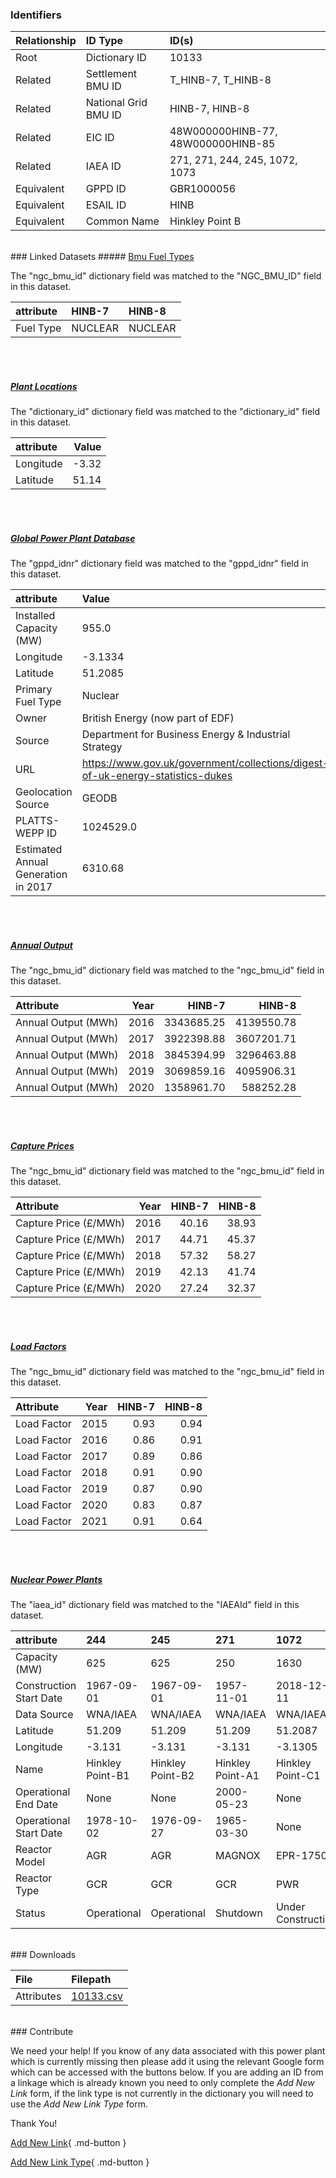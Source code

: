 ### Identifiers

| Relationship   | ID Type              | ID(s)                              |
|:---------------|:---------------------|:-----------------------------------|
| Root           | Dictionary ID        | 10133                              |
| Related        | Settlement BMU ID    | T_HINB-7, T_HINB-8                 |
| Related        | National Grid BMU ID | HINB-7, HINB-8                     |
| Related        | EIC ID               | 48W000000HINB-77, 48W000000HINB-85 |
| Related        | IAEA ID              | 271, 271, 244, 245, 1072, 1073     |
| Equivalent     | GPPD ID              | GBR1000056                         |
| Equivalent     | ESAIL ID             | HINB                               |
| Equivalent     | Common Name          | Hinkley Point B                    |

<br>
### Linked Datasets
##### <a href="https://osuked.github.io/Power-Station-Dictionary/datasets/bmu-fuel-types">Bmu Fuel Types</a>



The "ngc_bmu_id" dictionary field was matched to the "NGC_BMU_ID" field in this dataset.

| attribute   | HINB-7   | HINB-8   |
|:------------|:---------|:---------|
| Fuel Type   | NUCLEAR  | NUCLEAR  |

<br><br>
##### <a href="https://osuked.github.io/Power-Station-Dictionary/datasets/plant-locations">Plant Locations</a>



The "dictionary_id" dictionary field was matched to the "dictionary_id" field in this dataset.

| attribute   |   Value |
|:------------|--------:|
| Longitude   |   -3.32 |
| Latitude    |   51.14 |

<br><br>
##### <a href="https://osuked.github.io/Power-Station-Dictionary/datasets/global-power-plant-database">Global Power Plant Database</a>



The "gppd_idnr" dictionary field was matched to the "gppd_idnr" field in this dataset.

| attribute                           | Value                                                                          |
|:------------------------------------|:-------------------------------------------------------------------------------|
| Installed Capacity (MW)             | 955.0                                                                          |
| Longitude                           | -3.1334                                                                        |
| Latitude                            | 51.2085                                                                        |
| Primary Fuel Type                   | Nuclear                                                                        |
| Owner                               | British Energy (now part of EDF)                                               |
| Source                              | Department for Business Energy & Industrial Strategy                           |
| URL                                 | https://www.gov.uk/government/collections/digest-of-uk-energy-statistics-dukes |
| Geolocation Source                  | GEODB                                                                          |
| PLATTS-WEPP ID                      | 1024529.0                                                                      |
| Estimated Annual Generation in 2017 | 6310.68                                                                        |

<br><br>
##### <a href="https://osuked.github.io/Power-Station-Dictionary/datasets/annual-output">Annual Output</a>



The "ngc_bmu_id" dictionary field was matched to the "ngc_bmu_id" field in this dataset.

| Attribute           |   Year |     HINB-7 |     HINB-8 |
|:--------------------|-------:|-----------:|-----------:|
| Annual Output (MWh) |   2016 | 3343685.25 | 4139550.78 |
| Annual Output (MWh) |   2017 | 3922398.88 | 3607201.71 |
| Annual Output (MWh) |   2018 | 3845394.99 | 3296463.88 |
| Annual Output (MWh) |   2019 | 3069859.16 | 4095906.31 |
| Annual Output (MWh) |   2020 | 1358961.70 |  588252.28 |

<br><br>
##### <a href="https://osuked.github.io/Power-Station-Dictionary/datasets/capture-prices">Capture Prices</a>



The "ngc_bmu_id" dictionary field was matched to the "ngc_bmu_id" field in this dataset.

| Attribute             |   Year |   HINB-7 |   HINB-8 |
|:----------------------|-------:|---------:|---------:|
| Capture Price (£/MWh) |   2016 |    40.16 |    38.93 |
| Capture Price (£/MWh) |   2017 |    44.71 |    45.37 |
| Capture Price (£/MWh) |   2018 |    57.32 |    58.27 |
| Capture Price (£/MWh) |   2019 |    42.13 |    41.74 |
| Capture Price (£/MWh) |   2020 |    27.24 |    32.37 |

<br><br>
##### <a href="https://osuked.github.io/Power-Station-Dictionary/datasets/load-factors">Load Factors</a>



The "ngc_bmu_id" dictionary field was matched to the "ngc_bmu_id" field in this dataset.

| Attribute   |   Year |   HINB-7 |   HINB-8 |
|:------------|-------:|---------:|---------:|
| Load Factor |   2015 |     0.93 |     0.94 |
| Load Factor |   2016 |     0.86 |     0.91 |
| Load Factor |   2017 |     0.89 |     0.86 |
| Load Factor |   2018 |     0.91 |     0.90 |
| Load Factor |   2019 |     0.87 |     0.90 |
| Load Factor |   2020 |     0.83 |     0.87 |
| Load Factor |   2021 |     0.91 |     0.64 |

<br><br>
##### <a href="https://osuked.github.io/Power-Station-Dictionary/datasets/nuclear-power-plants">Nuclear Power Plants</a>



The "iaea_id" dictionary field was matched to the "IAEAId" field in this dataset.

| attribute               | 244              | 245              | 271              | 1072               | 1073               |
|:------------------------|:-----------------|:-----------------|:-----------------|:-------------------|:-------------------|
| Capacity (MW)           | 625              | 625              | 250              | 1630               | 1630               |
| Construction Start Date | 1967-09-01       | 1967-09-01       | 1957-11-01       | 2018-12-11         | 2019-12-12         |
| Data Source             | WNA/IAEA         | WNA/IAEA         | WNA/IAEA         | WNA/IAEA           | WNA/IAEA           |
| Latitude                | 51.209           | 51.209           | 51.209           | 51.2087            | 51.2087            |
| Longitude               | -3.131           | -3.131           | -3.131           | -3.1305            | -3.1305            |
| Name                    | Hinkley Point-B1 | Hinkley Point-B2 | Hinkley Point-A1 | Hinkley Point-C1   | Hinkley Point-C2   |
| Operational End Date    | None             | None             | 2000-05-23       | None               | None               |
| Operational Start Date  | 1978-10-02       | 1976-09-27       | 1965-03-30       | None               | None               |
| Reactor Model           | AGR              | AGR              | MAGNOX           | EPR-1750           | EPR-1750           |
| Reactor Type            | GCR              | GCR              | GCR              | PWR                | PWR                |
| Status                  | Operational      | Operational      | Shutdown         | Under Construction | Under Construction |


<br>
### Downloads


| File       | Filepath                                                                              |
|:-----------|:--------------------------------------------------------------------------------------|
| Attributes | [10133.csv](https://osuked.github.io/Power-Station-Dictionary/object_attrs/10133.csv) |


<br>
### Contribute

We need your help! If you know of any data associated with this power plant which is currently missing then please add it using the relevant Google form which can be accessed with the buttons below.  If you are adding an ID from a linkage which is already known you need to only complete the *Add New Link* form, if the link type is not currently in the dictionary you will need to use the *Add New Link Type* form.

Thank You!

[Add New Link](https://docs.google.com/forms/d/e/1FAIpQLSc5jRsQ7NgiLLXbwo9PUdwTQyuqbRwThltG56-o6NVSe7E_nw/viewform?usp=pp_url&entry.251912331=10133){ .md-button }

[Add New Link Type](https://docs.google.com/forms/d/e/1FAIpQLSdQfLmfOR0Vw4Z7gDQAIhBbqIifd1RuSFPKmDQpROhOqjo7ew/viewform?usp=pp_url&entry.2141539628=10133){ .md-button }